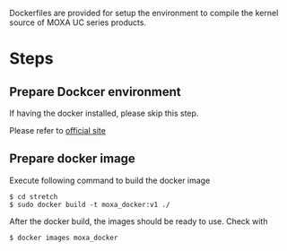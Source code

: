 Dockerfiles are provided for setup the environment to compile the kernel source of MOXA UC series products.

# Steps
## Prepare Dockcer environment

If having the docker installed, please skip this step.

Please refer to [official site](https://docs.docker.com/install/)

## Prepare docker image

Execute following command to build the docker image

```
$ cd stretch
$ sudo docker build -t moxa_docker:v1 ./
```

After the docker build, the images should be ready to use. Check with

```
$ docker images moxa_docker
```
